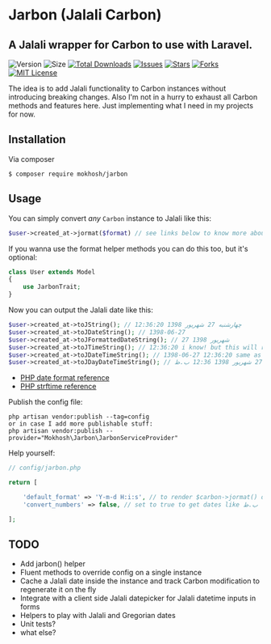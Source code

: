 # Jarbon (Jalali Carbon)
## A Jalali wrapper for Carbon to use with Laravel.

![Version](https://img.shields.io/github/v/tag/mokhosh/jarbon?style=flat-square)
![Size](https://img.shields.io/github/languages/code-size/mokhosh/jarbon?color=%2366ee00&style=flat-square)
[![Total Downloads](https://img.shields.io/packagist/dt/mokhosh/jarbon.svg?style=flat-square)](https://packagist.org/packages/mokhosh/jarbon)
[![Issues](https://img.shields.io/github/issues/mokhosh/jarbon?style=flat-square)](https://github.com/mokhosh/jarbon/issues)
[![Stars](https://img.shields.io/github/stars/mokhosh/jarbon?style=flat-square)](https://github.com/mokhosh/jarbon/stargazers)
[![Forks](https://img.shields.io/github/forks/mokhosh/jarbon?style=flat-square&logo=github)](https://github.com/mokhosh/jarbon/network/members)
[![MIT License](https://img.shields.io/github/license/mokhosh/jarbon?style=flat-square)](https://github.com/mokhosh/jarbon/blob/master/LICENSE)

The idea is to add Jalali functionality to Carbon instances without introducing breaking changes.
Also I'm not in a hurry to exhaust all Carbon methods and features here. Just implementing what I need in my projects for now.

## Installation

Via composer
```
$ composer require mokhosh/jarbon
```

## Usage
You can simply convert *any* `Carbon` instance to Jalali like this:
```php
$user->created_at->jormat($format) // see links below to know more about date formats
```

If you wanna use the format helper methods you can do this too, but it's optional:
```php
class User extends Model
{
    use JarbonTrait;
}
```

Now you can output the Jalali date like this:
```php
$user->created_at->toJString(); // 12:36:20 چهارشنبه 27 شهریور 1398
$user->created_at->toJDateString(); // 1398-06-27
$user->created_at->toJFormattedDateString(); // 27 شهریور 1398
$user->created_at->toJTimeString(); // 12:36:20 i know! but this will render in persian digits if you set the config
$user->created_at->toJDateTimeString(); // 1398-06-27 12:36:20 same as implicit toString in blade but you need to call this explicitly elsewhere
$user->created_at->toJDayDateTimeString(); // چهارشنبه 27 شهریور 1398 12:36 ب.ظ
```

- [PHP date format reference](https://www.php.net/manual/en/function.date.php)
- [PHP strftime reference](https://www.php.net/manual/en/function.strftime.php)

Publish the config file:
```
php artisan vendor:publish --tag=config
or in case I add more publishable stuff:
php artisan vendor:publish --provider="Mokhosh\Jarbon\JarbonServiceProvider"
```

Help yourself:
```php
// config/jarbon.php

return [

    'default_format' => 'Y-m-d H:i:s', // to render $carbon->jormat() differently
    'convert_numbers' => false, // set to true to get dates like چهارشنبه ۲۷ شهریور ۱۳۹۸ ۱۲:۳۶ ب.ظ

];
```

## TODO

- Add jarbon() helper
- Fluent methods to override config on a single instance
- Cache a Jalali date inside the instance and track Carbon modification to regenerate it on the fly
- Integrate with a client side Jalali datepicker for Jalali datetime inputs in forms
- Helpers to play with Jalali and Gregorian dates
- Unit tests?
- what else?  
